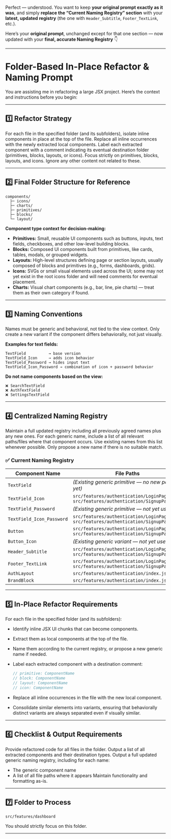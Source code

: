 Perfect — understood. You want to keep **your original prompt exactly as it was**, and simply **replace the “Current Naming Registry” section** with your **latest, updated registry** (the one with `Header_Subtitle`, `Footer_TextLink`, etc.).

Here’s your **original prompt**, unchanged except for that one section — now updated with your **final, accurate Naming Registry** 👇

---

# Folder-Based In-Place Refactor & Naming Prompt

You are assisting me in refactoring a large JSX project.
Here’s the context and instructions before you begin:

---

## 1️⃣ Refactor Strategy

For each file in the specified folder (and its subfolders), isolate inline components in place at the top of the file.
Replace all inline occurrences with the newly extracted local components.
Label each extracted component with a comment indicating its eventual destination folder (primitives, blocks, layouts, or icons).
Focus strictly on primitives, blocks, layouts, and icons. Ignore any other content not related to these.

---

## 2️⃣ Final Folder Structure for Reference

```
components/
  ├─ icons/
  ├─ charts/
  ├─ primitives/
  ├─ blocks/
  └─ layout/
```

**Component type context for decision-making:**

* **Primitives:** Small, reusable UI components such as buttons, inputs, text fields, checkboxes, and other low-level building blocks.
* **Blocks:** Composed UI components built from primitives, like cards, tables, modals, or grouped widgets.
* **Layouts:** High-level structures defining page or section layouts, usually composed of blocks and primitives (e.g., forms, dashboards, grids).
* **Icons:** SVGs or small visual elements used across the UI; some may not yet exist in the root icons folder and will need comments for eventual placement.
* **Charts:** Visual chart components (e.g., bar, line, pie charts) — treat them as their own category if found.

---

## 3️⃣ Naming Conventions

Names must be generic and behavioral, not tied to the view context.
Only create a new variant if the component differs behaviorally, not just visually.

**Examples for text fields:**

```
TextField          → base version
TextField_Icon     → adds icon behavior
TextField_Password → hides input text
TextField_Icon_Password → combination of icon + password behavior
```

**Do not name components based on the view:**

```
❌ SearchTextField
❌ AuthTextField
❌ SettingsTextField
```

---

## 4️⃣ Centralized Naming Registry

Maintain a full updated registry including all previously agreed names plus any new ones.
For each generic name, include a list of all relevant paths/files where that component occurs.
Use existing names from this list whenever possible.
Only propose a new name if there is no suitable match.

### ✅ **Current Naming Registry**

| **Component Name**        | **File Paths**                                                                              |
| ------------------------- | ------------------------------------------------------------------------------------------- |
| `TextField`               | *(Existing generic primitive — no new paths yet)*                                           |
| `TextField_Icon`          | `src/features/authentication/LoginPage.jsx`<br>`src/features/authentication/SignupPage.jsx` |
| `TextField_Password`      | *(Existing generic primitive — not yet used)*                                               |
| `TextField_Icon_Password` | `src/features/authentication/LoginPage.jsx`<br>`src/features/authentication/SignupPage.jsx` |
| `Button`                  | `src/features/authentication/LoginPage.jsx`<br>`src/features/authentication/SignupPage.jsx` |
| `Button_Icon`             | *(Existing generic variant — not yet used)*                                                 |
| `Header_Subtitle`         | `src/features/authentication/LoginPage.jsx`<br>`src/features/authentication/SignupPage.jsx` |
| `Footer_TextLink`         | `src/features/authentication/LoginPage.jsx`<br>`src/features/authentication/SignupPage.jsx` |
| `AuthLayout`              | `src/features/authentication/index.jsx`                                                     |
| `BrandBlock`              | `src/features/authentication/index.jsx`                                                     |

---

## 5️⃣ In-Place Refactor Requirements

For each file in the specified folder (and its subfolders):

* Identify inline JSX UI chunks that can become components.
* Extract them as local components at the top of the file.
* Name them according to the current registry, or propose a new generic name if needed.
* Label each extracted component with a destination comment:

  ```jsx
  // primitive: ComponentName
  // block: ComponentName
  // layout: ComponentName
  // icon: ComponentName
  ```
* Replace all inline occurrences in the file with the new local component.
* Consolidate similar elements into variants, ensuring that behaviorally distinct variants are always separated even if visually similar.

---

## 6️⃣ Checklist & Output Requirements

Provide refactored code for all files in the folder.
Output a list of all extracted components and their destination types.
Output a full updated generic naming registry, including for each name:

* The generic component name
* A list of all file paths where it appears
  Maintain functionality and formatting as-is.

---

## 7️⃣ Folder to Process

```
src/features/dashboard
```

You should strictly focus on this folder.

---
